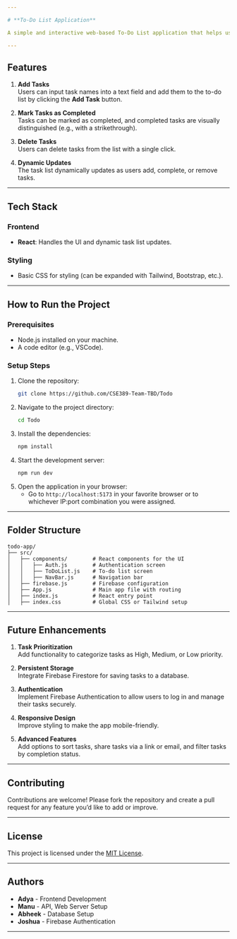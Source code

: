 ```yaml
---

# **To-Do List Application**

A simple and interactive web-based To-Do List application that helps users organize their tasks. Users can add, delete, and mark tasks as completed with a clean and responsive interface.

---
```


## **Features**

1. **Add Tasks**  
   Users can input task names into a text field and add them to the to-do list by clicking the **Add Task** button.

2. **Mark Tasks as Completed**  
   Tasks can be marked as completed, and completed tasks are visually distinguished (e.g., with a strikethrough).

3. **Delete Tasks**  
   Users can delete tasks from the list with a single click.

4. **Dynamic Updates**  
   The task list dynamically updates as users add, complete, or remove tasks.

---

## **Tech Stack**

### **Frontend**
- **React**: Handles the UI and dynamic task list updates.

### **Styling**
- Basic CSS for styling (can be expanded with Tailwind, Bootstrap, etc.).

---

## **How to Run the Project**

### **Prerequisites**
- Node.js installed on your machine.
- A code editor (e.g., VSCode).

### **Setup Steps**
1. Clone the repository:
   ```bash
   git clone https://github.com/CSE389-Team-TBD/Todo
   ```
2. Navigate to the project directory:
   ```bash
   cd Todo
   ```
3. Install the dependencies:
   ```bash
   npm install
   ```
4. Start the development server:
   ```bash
   npm run dev
   ```
5. Open the application in your browser:
   - Go to `http://localhost:5173` in your favorite browser or to whichever IP:port combination you were assigned.

---

## **Folder Structure**

```
todo-app/
├── src/
│   ├── components/        # React components for the UI
│   │   ├── Auth.js        # Authentication screen
│   │   ├── ToDoList.js    # To-do list screen
│   │   ├── NavBar.js      # Navigation bar
│   ├── firebase.js        # Firebase configuration
│   ├── App.js             # Main app file with routing
│   ├── index.js           # React entry point
│   ├── index.css          # Global CSS or Tailwind setup

```

---

## **Future Enhancements**

1. **Task Prioritization**  
   Add functionality to categorize tasks as High, Medium, or Low priority.

2. **Persistent Storage**  
   Integrate Firebase Firestore for saving tasks to a database.

3. **Authentication**  
   Implement Firebase Authentication to allow users to log in and manage their tasks securely.

4. **Responsive Design**  
   Improve styling to make the app mobile-friendly.

5. **Advanced Features**  
   Add options to sort tasks, share tasks via a link or email, and filter tasks by completion status.

---

## **Contributing**

Contributions are welcome! Please fork the repository and create a pull request for any feature you’d like to add or improve.

---

## **License**

This project is licensed under the [MIT License](LICENSE).

---

## **Authors**

- **Adya** - Frontend Development  
- **Manu** - API, Web Server Setup
- **Abheek** - Database Setup
- **Joshua** - Firebase Authentication  

---
